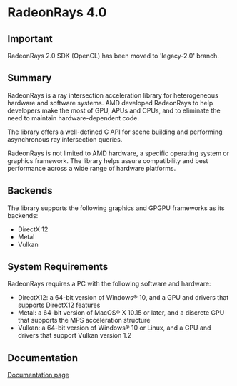 # RadeonRays 4.0

## Important

RadeonRays 2.0 SDK (OpenCL) has been moved to 'legacy-2.0' branch.

## Summary

RadeonRays is a ray intersection acceleration library for heterogeneous hardware and software systems. AMD developed RadeonRays to help developers make the most of GPU, APUs and CPUs, and to eliminate the need to maintain hardware-dependent code.

The library offers a well-defined C API for scene building and performing asynchronous ray intersection queries.

RadeonRays is not limited to AMD hardware, a specific operating system or graphics framework. The library helps assure compatibility and best performance across a wide range of hardware platforms.

## Backends

The library supports the following graphics and GPGPU frameworks as its backends:

- DirectX 12
- Metal
- Vulkan

## System Requirements

RadeonRays requires a PC with the following software and hardware:

- DirectX12: a 64-bit version of Windows® 10, and a GPU and drivers that supports DirectX12 features
- Metal: a 64-bit version of MacOS® X 10.15 or later, and a discrete GPU that supports the MPS acceleration structure
- Vulkan: a 64-bit version of Windows® 10 or Linux, and a GPU and drivers that support Vulkan version 1.2

## Documentation

[Documentation page](https://radeon-pro.github.io/RadeonProRenderDocs/en/rr/about.html)
